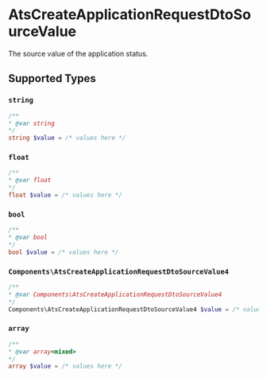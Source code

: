 # AtsCreateApplicationRequestDtoSourceValue

The source value of the application status.


## Supported Types

### `string`

```php
/**
* @var string
*/
string $value = /* values here */
```

### `float`

```php
/**
* @var float
*/
float $value = /* values here */
```

### `bool`

```php
/**
* @var bool
*/
bool $value = /* values here */
```

### `Components\AtsCreateApplicationRequestDtoSourceValue4`

```php
/**
* @var Components\AtsCreateApplicationRequestDtoSourceValue4
*/
Components\AtsCreateApplicationRequestDtoSourceValue4 $value = /* values here */
```

### `array`

```php
/**
* @var array<mixed>
*/
array $value = /* values here */
```

